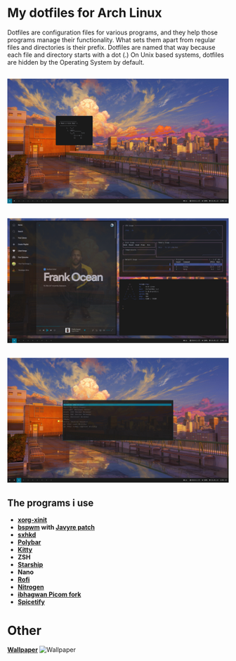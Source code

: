 # My dotfiles for Arch Linux

Dotfiles are configuration files for various programs, and they help those programs manage their functionality. What sets them apart from regular files and directories is their prefix. Dotfiles are named that way because each file and directory starts with a dot (.) On Unix based systems, dotfiles are hidden by the Operating System by default.
## ![Screenshot](Pictures/1.png)
## ![Screenshot](Pictures/2.png)
## ![Screenshot](Pictures/3.png)
## The programs i use
- **[xorg-xinit](https://archlinux.org/packages/extra/x86_64/xorg-xinit/)**
- **[bspwm](https://github.com/baskerville/bspwm) with [Javyre patch](https://github.com/Javyre/bspwm)**
- **[sxhkd](https://github.com/baskerville/sxhkd)**
- **[Polybar](https://github.com/polybar/polybar)**
- **[Kitty](https://github.com/kovidgoyal/kitty)**
- **ZSH**
- **[Starship](https://github.com/starship/starship)**
- **Nano**
- **[Rofi](https://github.com/davatorium/rofi)**
- **[Nitrogen](https://archlinux.org/packages/extra/x86_64/nitrogen/)**
- **[ibhagwan Picom fork](https://github.com/ibhagwan/picom)**
- **[Spicetify](https://github.com/khanhas/spicetify-cli)**
# Other
**[Wallpaper](https://www.artstation.com/artwork/QrvZal)**
![Wallpaper](Pictures/Wallpaper.png)
